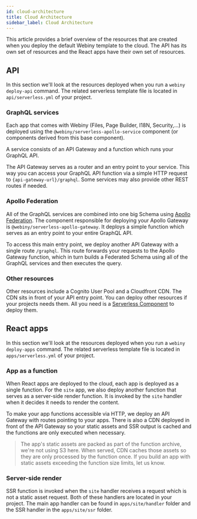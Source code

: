 ```yaml
---
id: cloud-architecture
title: Cloud Architecture
sidebar_label: Cloud Architecture
---
```


This article provides a brief overview of the resources that are created when you deploy the default Webiny template to the cloud. The API has its own set of resources and the React apps have their own set of resources. 

## API

In this section we'll look at the resources deployed when you run a `webiny deploy-api` command. The related serverless template file is located in `api/serverless.yml` of your project.

### GraphQL services

Each app that comes with Webiny (Files, Page Builder, I18N, Security,...) is deployed using the `@webiny/serverless-apollo-service` component (or components derived from this base component).

A service consists of an API Gateway and a function which runs your GraphQL API.

The API Gateway serves as a router and an entry point to your service. This way you can access your GraphQL API function via a simple HTTP request to `{api-gateway-url}/graphql`. Some services may also provide other REST routes if needed.

### Apollo Federation

All of the GraphQL services are combined into one big Schema using [Apollo Federation](https://www.apollographql.com/docs/apollo-server/federation/introduction/). The component responsible for deploying your Apollo Gateway is `@webiny/serverless-apollo-gateway`. It deploys a simple function which serves as an entry point to your entire GraphQL API.

To access this main entry point, we deploy another API Gateway with a single route `/graphql`. This route forwards your requests to the Apollo Gateway function, which in turn builds a Federated Schema using all of the GraphQL services and then executes the query.

### Other resources

Other resources include a Cognito User Pool and a Cloudfront CDN. The CDN sits in front of your API entry point. You can deploy other resources if your projects needs them. All you need is a [Serverless Component](https://github.com/serverless/componentss) to deploy them.

## React apps

In this section we'll look at the resources deployed when you run a `webiny deploy-apps` command. The related serverless template file is located in `apps/serverless.yml` of your project.

### App as a function
When React apps are deployed to the cloud, each app is deployed as a single function. For the `site` app, we also deploy another function that serves as a server-side render function. It is invoked by the `site` handler when it decides it needs to render the content.

To make your app functions accessible via HTTP, we deploy an API Gateway with routes pointing to your apps. There is also a CDN deployed in front of the API Gateway so your static assets and SSR output is cached and the functions are only executed when necessary.

> The app's static assets are packed as part of the function archive, we're not using S3 here. When served, CDN caches those assets so they are only processed by the function once. If you build an app with static assets exceeding the function size limits, let us know.

### Server-side render
SSR function is invoked when the `site` handler receives a request which is not a static asset request. Both of these handlers are located in your project. The main app handler can be found in `apps/site/handler` folder and the SSR handler in the `apps/site/ssr` folder. 
